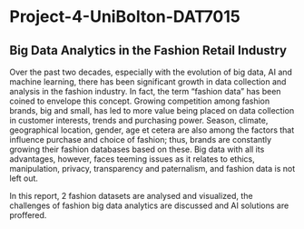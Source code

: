 # Project-4-UniBolton-DAT7015
## Big Data Analytics in the Fashion Retail Industry
Over the past two decades, especially with the evolution of big data, AI and machine learning, there has been significant growth in data collection and analysis in the fashion industry. In fact, the term “fashion data” has been coined to envelope this concept. Growing competition among fashion brands, big and small, has led to more value being placed on data collection in customer interests, trends and purchasing power. Season, climate, geographical location, gender, age et cetera are also among the factors that influence purchase and choice of fashion; thus, brands are constantly growing their fashion databases based on these. Big data with all its advantages, however, faces teeming issues as it relates to ethics, manipulation, privacy, transparency and paternalism, and fashion data is not left out. 

In this report, 2 fashion datasets are analysed and visualized, the challenges of fashion big data analytics are discussed and AI solutions are proffered.
